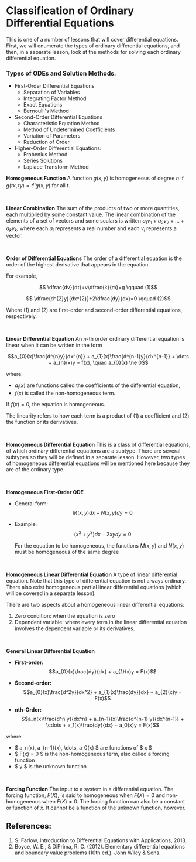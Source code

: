 # Classification of Ordinary Differential Equations

This is one of a number of lessons that will cover differential equations. First, we will enumerate the types of ordinary differential equations, and then, in a separate lesson, look at the methods for solving each ordinary differential equation.

### Types of ODEs and Solution Methods.

- First-Order Differential Equations
    - Separation of Variables
    - Integrating Factor Method
    - Exact Equations
    - Bernoulli's Method
- Second-Order Differential Equations
    - Characteristic Equation Method
    - Method of Undetermined Coefficients
    - Variation of Parameters
    - Reduction of Order
- Higher-Order Differential Equations:
   - Frobenius Method
   - Series Solutions
   - Laplace Transform Method


**Homogeneous Function** A function $g(x,y)$ is homogeneous of degree $n$ if $g(tx,ty)=t^{n}g(x,y)$ for all $t$.

<br/>

**Linear Combination** The sum of the products of two or more quantities, each multiplied by some constant value. The linear combination of the elements of a set of vectors and some scalars is written $a_{1}v_{1}+a_{2}v_{2}+...+a_{k}v_{k}$, where each $a_{i}$ represents a real number and each $v_{i}$ represents a vector.

<br/>

**Order of Differential Equations** The order of a differential equation is the order of the highest derivative that appears in the equation.

For example,

$$ \dfrac{dv}{dt}+v\dfrac{k}{m}=g \qquad (1)$$

$$ \dfrac{d^{2}y}{dx^{2}}+2\dfrac{dy}{dx}=0 \qquad (2)$$


Where $(1)$ and $(2)$ are first-order and second-order differential equations, respectively.

<br/>

**Linear Differential Equation** An $n$-th order ordinary differential equation is linear when it can be written in the form

$$a_{0}(x)\frac{d^{n}y}{dx^{n}} + a_{1}(x)\frac{d^{n-1}y}{dx^{n-1}} + \dots + a_{n}(x)y = f(x), \quad a_{0}(x) \ne 0$$

where:
- $a_i(x)$ are functions called the coefficients of the differential equation,
- $f(x)$ is called the non-homogeneous term. 
  
If $f(x) = 0$, the equation is homogeneous.

The linearity refers to how each term is a product of (1) a coefficient and (2) the function or its derivatives.

<br/>

**Homogeneous Differential Equation** This is a class of differential equations, of which ordinary differential equations are a subtype. There are several subtypes so they will be defined in a separate lesson. However, two types of homogeneous differential equations will be mentioned here because they are of the ordinary type.

<br/>

**Homogeneous First-Order ODE**
  - General form: $$M(x, y)dx + N(x, y)dy = 0$$
  - Example: $$(x^2 + y^2)dx - 2xydy = 0$$

    For the equation to be homogeneous, the functions $M(x, y)$ and $N(x, y)$ must be homogeneous of the same degree

<br/>

**Homogeneous Linear Differential Equation** A type of linear differential equation. Note that this type of differential equation is not always ordinary. There also exist homogeneous partial linear differential equations (which will be covered in a separate lesson).

There are two aspects about a homogeneous linear differential equations:

1. Zero condition: when the equation is zero
2. Dependent variable: where every term in the linear differential equation involves the dependent variable or its derivatives.

<br/>

**General Linear Differential Equation**

- **First-order:**
    $$a_{0}(x)\frac{dy}{dx} + a_{1}(x)y = F(x)$$


- **Second-order:**
    $$a_{0}(x)\frac{d^2y}{dx^2} + a_{1}(x)\frac{dy}{dx} + a_{2}(x)y = F(x)$$


- **$n$th-Order:**
    $$a_n(x)\frac{d^n y}{dx^n} + a_{n-1}(x)\frac{d^{n-1} y}{dx^{n-1}} + \cdots + a_1(x)\frac{dy}{dx} + a_0(x)y = F(x)$$

where:
  - $ a_n(x), a_{n-1}(x), \dots, a_0(x) $ are functions of $ x $
  - $ F(x) = 0 $ is the non-homogeneous term, also called a forcing function
  - $ y $ is the unknown function

<br/>

**Forcing Function** The input to a system in a differential equation. The forcing function, $F(X)$, is said to homogeneous when $F(X)=0$ and non-homogeneous  when $F(X) \neq 0$. The forcing function can also be a constant or function of $x$. It cannot be a function of the unknown function, however.

## References:
1. S. Farlow, Introduction to Differential Equations with Applications, 2013.
2. Boyce, W. E., & DiPrima, R. C. (2012). Elementary differential equations and boundary value problems (10th ed.). John Wiley & Sons.